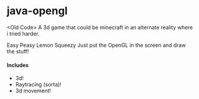 # java-opengl
&lt;Old Code> A 3d game that could be minecraft in an alternate reality where i tried harder.

Easy Peasy Lemon Squeezy Just put the OpenGL in the screen and draw the stuff!

#### Includes
- 3d! 
- Raytracing (sorta)!
- 3d movement!
